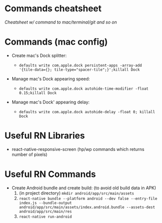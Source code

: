 # Commands cheatsheet
*Cheatsheet w/ command to mac/terminal/git and so on*

# Commands (mac config)

- Create mac's Dock splitter:
  - `defaults write com.apple.dock persistent-apps -array-add '{tile-data={}; tile-type="spacer-tile";}';killall Dock`

- Manage mac's Dock appearing speed:
  - `defaults write com.apple.dock autohide-time-modifier -float 0.15;killall Dock`

- Manage mac's Dock' appearing delay:
  - `defaults write com.apple.dock autohide-delay -float 0; killall Dock`

# Useful RN Libraries

- react-native-responsive-screen (hp/wp commands which returns number of pixels)

# Useful RN Commands

- Create Android bundle and create build: (to avoid old build data in APK)
  1. (in project directory) `mkdir android/app/src/main/assets`
  2. `react-native bundle --platform android --dev false --entry-file index.js --bundle-output android/app/src/main/assets/index.android.bundle --assets-dest android/app/src/main/res`
  3. `react-native run-android`
